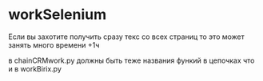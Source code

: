 # workSelenium

Если вы захотите получить сразу текс со всех страниц то это может занять много времени +1ч

в chainCRMwork.py должны быть теже названия функий в цепочках что и в workBirix.py
